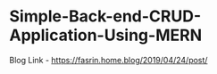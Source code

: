 # Simple-Back-end-CRUD-Application-Using-MERN


Blog Link - https://fasrin.home.blog/2019/04/24/post/
